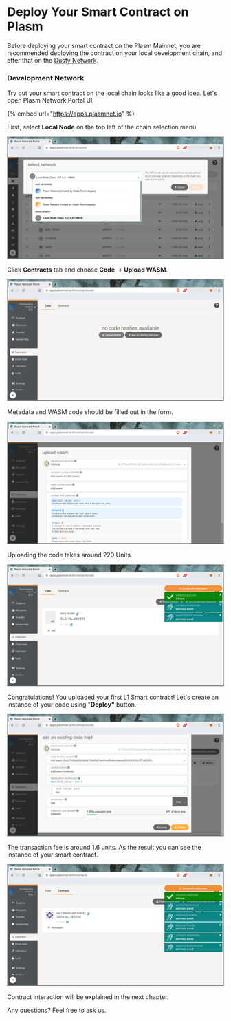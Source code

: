 # Deploy Your Smart Contract on Plasm

Before deploying your smart contract on the Plasm Mainnet, you are recommended deploying the contract on your local development chain, and after that on the [Dusty Network](https://medium.com/stake-technologies/the-dusty-plasm-93df289b3a5).

### Development Network

Try out your smart contract on the local chain looks like a good idea. Let's open Plasm Network Portal UI.

{% embed url="https://apps.plasmnet.io" %}

First, select **Local Node** on the top left of the chain selection menu.

![](../../../.gitbook/assets/select_local.png)

Click **Contracts** tab and choose **Code** -&gt; **Upload WASM**.

![](../../../.gitbook/assets/upload.png)

Metadata and WASM code should be filled out in the form.

![](../../../.gitbook/assets/filled_form.png)

Uploading the code takes around 220 Units.

![](../../../.gitbook/assets/uploaded.png)

Congratulations! You uploaded your first L1 Smart contract! Let's create an instance of your code using "**Deploy"** button.

![Don&apos;t foget to set 100 unit endowment.](../../../.gitbook/assets/deploy.png)

The transaction fee is around 1.6 units. As the result you can see the instance of your smart contract.

![](../../../.gitbook/assets/instance_000.png)

Contract interaction will be explained in the next chapter.

Any questions? Feel free to ask [us](https://discord.gg/kH3Njpr).

